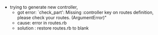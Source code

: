 - trying to generate new controller, 
    * got error: `check_part': Missing :controller key on routes definition, please check your routes. (ArgumentError)"
    * cause: error in routes.rb
    * solution : restore routes.rb to blank

